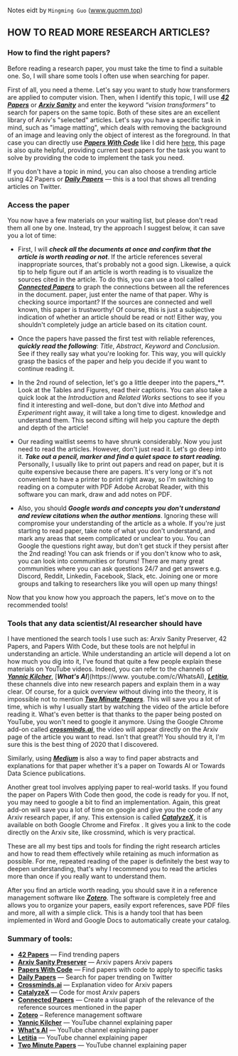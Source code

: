 Notes eidt by `Mingming Guo` (www.guomm.top)

## HOW TO READ MORE RESEARCH ARTICLES?

### How to find the right papers?
Before reading a research paper, you must take the time to find a suitable one. So, I will share some tools I often use when searching for paper.

First of all, you need a theme. Let's say you want to study how transformers are applied to computer vision. Then, when I identify this topic, I will use [**_42 Papers_**](https://42papers.com) or [**_Arxiv Sanity_**](http://www.arxiv-sanity.com) and enter the keyword _“vision transformers”_ to search for papers on the same topic. Both of these sites are an excellent library of Arxiv's "selected" articles. Let's say you have a specific task in mind, such as "image matting", which deals with removing the background of an image and leaving only the object of interest as the foreground. In that case you can directly use [**_Papers With Code_**](https://paperswithcode.com/) like I did here [here](https://paperswithcode.com/task/image-matting), this page is also quite helpful, providing current best papers for the task you want to solve by providing the code to implement the task you need.

If you don't have a topic in mind, you can also choose a trending article using 42 Papers or [**_Daily Papers_**](https://papers.labml.ai/papers/daily ) — this is a tool that shows all trending articles on Twitter.

### Access the paper
You now have a few materials on your waiting list, but please don't read them all one by one. Instead, try the approach I suggest below, it can save you a lot of time:

- First, I will **_check all the documents at once and confirm that the article is worth reading or not_**. If the article references several inappropriate sources, that's probably not a good sign. Likewise, a quick tip to help figure out if an article is worth reading is to visualize the sources cited in the article. To do this, you can use a tool called [**_Connected Papers_**](https://www.connectedpapers.com/) to graph the connections between all the references in the document. paper, just enter the name of that paper. Why is checking source important? If the sources are connected and well known, this paper is trustworthy! Of course, this is just a subjective indication of whether an article should be read or not! Either way, you shouldn't completely judge an article based on its citation count.

- Once the papers have passed the first test with reliable references, **_quickly read the following_**: _Title_, _Abstract_, _Keyword_ and _Conclusion_. See if they really say what you're looking for. This way, you will quickly grasp the basics of the paper and help you decide if you want to continue reading it.
 
- In the 2nd round of selection, let's go a little deeper into the papers_**. Look at the Tables and Figures, read their captions. You can also take a quick look at the _Introduction_ and _Related Works_ sections to see if you find it interesting and well-done, but don't dive into _Method_ and _Experiment_ right away, it will take a long time to digest. knowledge and understand them. This second sifting will help you capture the depth and depth of the article!
- Our reading waitlist seems to have shrunk considerably. Now you just need to read the articles. However, don't just read it. Let's go deep into it. **_Take out a pencil, marker and find a quiet space to start reading._** Personally, I usually like to print out papers and read on paper, but it is quite expensive because there are papers. It's very long or it's not convenient to have a printer to print right away, so I'm switching to reading on a computer with PDF Adobe Acrobat Reader, with this software you can mark, draw and add notes on PDF.
 
- Also, you should **_Google words and concepts you don't understand and review citations when the author mentions_**. Ignoring these will compromise your understanding of the article as a whole. If you're just starting to read paper, take note of what you don't understand, and mark any areas that seem complicated or unclear to you. You can Google the questions right away, but don't get stuck if they persist after the 2nd reading! You can ask friends or if you don't know who to ask, you can look into communities or forums! There are many great communities where you can ask questions 24/7 and get answers e.g. Discord, Reddit, Linkedin, Facebook, Slack, etc. Joining one or more groups and talking to researchers like you will open up many things!

Now that you know how you approach the papers, let's move on to the recommended tools!

### Tools that any data scientist/AI researcher should have
I have mentioned the search tools I use such as: Arxiv Sanity Preserver, 42 Papers, and Papers With Code, but these tools are not helpful in understanding an article. While understanding an article will depend a lot on how much you dig into it, I've found that quite a few people explain these materials on YouTube videos. Indeed, you can refer to the channels of [**_Yannic Kilcher_**](https://www.youtube.com/channel/UCZHmQk67mSJgfCCTn7xBfew), [**_What's AI_**](https://www. youtube.com/c/WhatsAI), [**_Letitia_**](https://www.youtube.com/c/AICoffeeBreak), these channels dive into new research papers and explain them in a way clear. Of course, for a quick overview without diving into the theory, it is impossible not to mention [**_Two Minute Papers_**](https://www.youtube.com/channel/UCbfYPyITQ-7l4upoX8nvctg ). This will save you a lot of time, which is why I usually start by watching the video of the article before reading it. What's even better is that thanks to the paper being posted on YouTube, you won't need to google it anymore. Using the Google Chrome add-on called [**_crossminds.ai_**](crossminds.ai), the video will appear directly on the Arxiv page of the article you want to read. Isn't that great?! You should try it, I'm sure this is the best thing of 2020 that I discovered.

Similarly, using [**_Medium_**](https://medium.com/) is also a way to find paper abstracts and explanations for that paper whether it's a paper on Towards AI or Towards Data Science publications.

Another great tool involves applying paper to real-world tasks. If you found the paper on Papers With Code then good, the code is ready for you. If not, you may need to google a bit to find an implementation. Again, this great add-on will save you a lot of time on google and give you the code of any Arxiv research paper, if any. This extension is called [**_CatalyzeX_**](https://chrome.google.com/webstore/detail/aiml-papers-with-code-eve/aikkeehnlfpamidigaffhfmgbkdeheil), it is available on both Google Chrome and Firefox . It gives you a link to the code directly on the Arxiv site, like crossmind, which is very practical.

These are all my best tips and tools for finding the right research articles and how to read them effectively while retaining as much information as possible. For me, repeated reading of the paper is definitely the best way to deepen understanding, that's why I recommend you to read the articles more than once if you really want to understand them.

After you find an article worth reading, you should save it in a reference management software like [**_Zotero_**](https://www.zotero.org/). The software is completely free and allows you to organize your papers, easily export references, save PDF files and more, all with a simple click. This is a handy tool that has been implemented in Word and Google Docs to automatically create your catalog.

### Summary of tools:
- [**42 Papers**](https://42papers.com/) — Find trending papers
- [**Arxiv Sanity Preserver**](http://www.arxiv-sanity.com/) — Arxiv papers Arxiv papers
- [**Papers With Code**](https://paperswithcode.com/) — Find papers with code to apply to specific tasks
- [**Daily Papers**](https://papers.labml.ai/papers/daily) — Search for paper trending on Twitter
- [**Crossminds.ai**](https://crossminds.ai/) — Explanation video for Arxiv papers
- [**CatalyzeX**](https://www.catalyzex.com/) — Code for most Arxiv papers
- [**Connected Papers**](https://www.connectedpapers.com/) — Create a visual graph of the relevance of the reference sources mentioned in the paper
- [**Zotero**](https://www.zotero.org/) – Reference management software
- [**Yannic Kilcher**](https://www.youtube.com/channel/UCZHmQk67mSJgfCCTn7xBfew) — YouTube channel explaining paper
- [**What's AI**](https://www.youtube.com/channel/UCUzGQrN-lyyc0BWTYoJM_Sg) — YouTube channel explaining paper
- [**Letitia**](https://www.youtube.com/channel/UCobqgqE4i5Kf7wrxRxhToQA) — YouTube channel explaining paper
- [**Two Minute Papers**](https://www.youtube.com/user/keeroyz) — YouTube channel explaining paper


